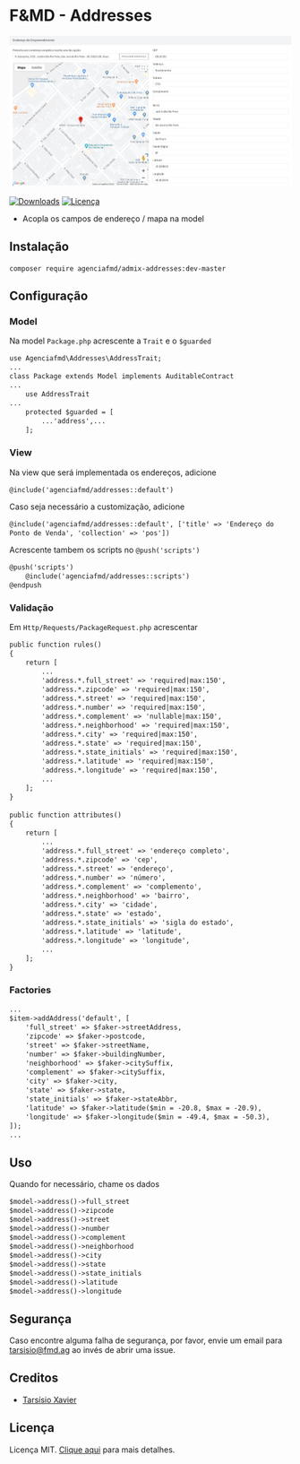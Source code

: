 # F&MD - Addresses

![Área administrativa](https://github.com/agenciafmd/admix-addresses/raw/master/docs/screenshot.jpg "Área administrativa")

[![Downloads](https://img.shields.io/packagist/dt/agenciafmd/admix-addresses.svg?style=flat-square)](https://packagist.org/packages/agenciafmd/admix-addresses)
[![Licença](https://img.shields.io/badge/license-MIT-brightgreen.svg?style=flat-square)](LICENSE.md)

- Acopla os campos de endereço / mapa na model

## Instalação

```
composer require agenciafmd/admix-addresses:dev-master
```

## Configuração

### Model
Na model `Package.php` acrescente a `Trait` e o `$guarded`

```
use Agenciafmd\Addresses\AddressTrait;
...
class Package extends Model implements AuditableContract
...
    use AddressTrait
...
    protected $guarded = [
        ...'address',...
    ];
```

### View

Na view que será implementada os endereços, adicione

```
@include('agenciafmd/addresses::default')
```

Caso seja necessário a customização, adicione

```
@include('agenciafmd/addresses::default', ['title' => 'Endereço do Ponto de Venda', 'collection' => 'pos'])
```

Acrescente tambem os scripts no `@push('scripts')`
    
```
@push('scripts')
    @include('agenciafmd/addresses::scripts')
@endpush
```

### Validação

Em `Http/Requests/PackageRequest.php` acrescentar

```
public function rules()
{
    return [
        ...
        'address.*.full_street' => 'required|max:150',
        'address.*.zipcode' => 'required|max:150',
        'address.*.street' => 'required|max:150',
        'address.*.number' => 'required|max:150',
        'address.*.complement' => 'nullable|max:150',
        'address.*.neighborhood' => 'required|max:150',
        'address.*.city' => 'required|max:150',
        'address.*.state' => 'required|max:150',
        'address.*.state_initials' => 'required|max:150',
        'address.*.latitude' => 'required|max:150',
        'address.*.longitude' => 'required|max:150',
        ...
    ];
}

public function attributes()
{
    return [
        ...
        'address.*.full_street' => 'endereço completo',
        'address.*.zipcode' => 'cep',
        'address.*.street' => 'endereço',
        'address.*.number' => 'número',
        'address.*.complement' => 'complemento',
        'address.*.neighborhood' => 'bairro',
        'address.*.city' => 'cidade',
        'address.*.state' => 'estado',
        'address.*.state_initials' => 'sigla do estado',
        'address.*.latitude' => 'latitude',
        'address.*.longitude' => 'longitude',
        ...
    ];
}
```

### Factories
```
...
$item->addAddress('default', [
    'full_street' => $faker->streetAddress,
    'zipcode' => $faker->postcode,
    'street' => $faker->streetName,
    'number' => $faker->buildingNumber,
    'neighborhood' => $faker->citySuffix,
    'complement' => $faker->citySuffix,
    'city' => $faker->city,
    'state' => $faker->state,
    'state_initials' => $faker->stateAbbr,
    'latitude' => $faker->latitude($min = -20.8, $max = -20.9),
    'longitude' => $faker->longitude($min = -49.4, $max = -50.3),
]);
...
```

## Uso

Quando for necessário, chame os dados

```
$model->address()->full_street
$model->address()->zipcode
$model->address()->street
$model->address()->number
$model->address()->complement
$model->address()->neighborhood
$model->address()->city
$model->address()->state
$model->address()->state_initials
$model->address()->latitude
$model->address()->longitude
```

## Segurança

Caso encontre alguma falha de segurança, por favor, envie um email para tarsisio@fmd.ag ao invés de abrir uma issue.

## Creditos

-  [Tarsísio Xavier](https://github.com/TarsisioXavier)

## Licença

Licença MIT. [Clique aqui](LICENSE.md) para mais detalhes.
